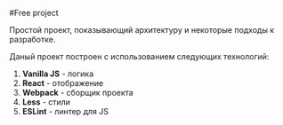 #Free project

Простой проект, показывающий архитектуру и некоторые подходы к разработке.

Даный проект построен с использованием следующих технологий:

1. **Vanilla JS** - логика
2. **React** - отображение
3. **Webpack** - сборщик проекта
4. **Less** - стили
5. **ESLint** - линтер для JS

